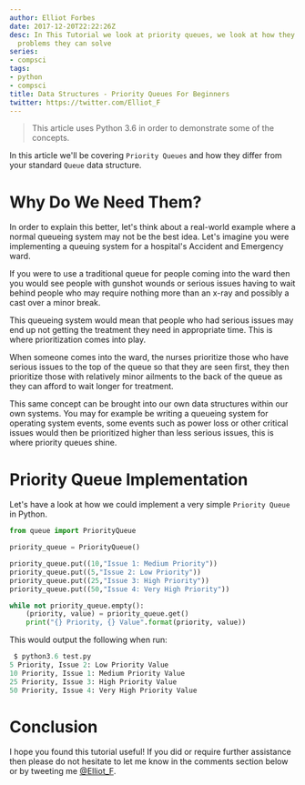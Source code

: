 ```yaml
---
author: Elliot Forbes
date: 2017-12-20T22:22:26Z
desc: In This Tutorial we look at priority queues, we look at how they work and what
  problems they can solve
series:
- compsci
tags:
- python
- compsci
title: Data Structures - Priority Queues For Beginners
twitter: https://twitter.com/Elliot_F
---
```


> This article uses Python 3.6 in order to demonstrate some of the concepts.

In this article we'll be covering `Priority Queues` and how they differ from your standard `Queue` data structure. 

# Why Do We Need Them?

In order to explain this better, let's think about a real-world example where a normal queueing system may not be the best idea. Let's imagine you were implementing a queuing system for a hospital's Accident and Emergency ward.

If you were to use a traditional queue for people coming into the ward then you would see people with gunshot wounds or serious issues having to wait behind people who may require nothing more than an x-ray and possibly a cast over a minor break. 

This queueing system would mean that people who had serious issues may end up not getting the treatment they need in appropriate time. This is where prioritization comes into play.

When someone comes into the ward, the nurses prioritize those who have serious issues to the top of the queue so that they are seen first, they then prioritize those with relatively minor ailments to the back of the queue as they can afford to wait longer for treatment. 

This same concept can be brought into our own data structures within our own systems. You may for example be writing a queueing system for operating system events, some events such as power loss or other critical issues would then be prioritized higher than less serious issues, this is where priority queues shine.

# Priority Queue Implementation

Let's have a look at how we could implement a very simple `Priority Queue` in Python.

```py
from queue import PriorityQueue

priority_queue = PriorityQueue()

priority_queue.put((10,"Issue 1: Medium Priority"))
priority_queue.put((5,"Issue 2: Low Priority"))
priority_queue.put((25,"Issue 3: High Priority"))
priority_queue.put((50,"Issue 4: Very High Priority"))

while not priority_queue.empty():
    (priority, value) = priority_queue.get()
    print("{} Priority, {} Value".format(priority, value))
```

This would output the following when run:

```py
 $ python3.6 test.py
5 Priority, Issue 2: Low Priority Value
10 Priority, Issue 1: Medium Priority Value
25 Priority, Issue 3: High Priority Value
50 Priority, Issue 4: Very High Priority Value
```

# Conclusion

I hope you found this tutorial useful! If you did or require further assistance then please do not hesitate to let me know in the comments section below or by tweeting me [@Elliot_F](https://twitter.com/elliot_f).